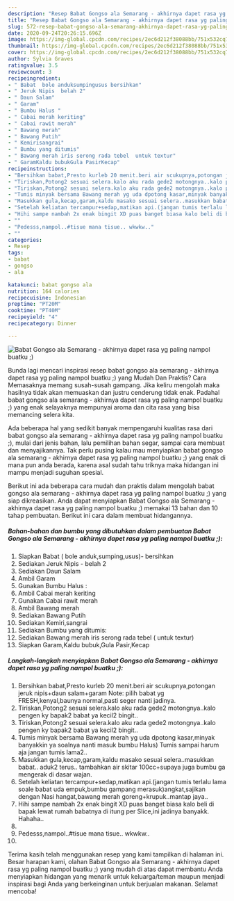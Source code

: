 ```yaml
---
description: "Resep Babat Gongso ala Semarang - akhirnya dapet rasa yg paling nampol buatku ;) | Resep Bumbu Babat Gongso ala Semarang - akhirnya dapet rasa yg paling nampol buatku ;) Yang Enak Dan Lezat"
title: "Resep Babat Gongso ala Semarang - akhirnya dapet rasa yg paling nampol buatku ;) | Resep Bumbu Babat Gongso ala Semarang - akhirnya dapet rasa yg paling nampol buatku ;) Yang Enak Dan Lezat"
slug: 572-resep-babat-gongso-ala-semarang-akhirnya-dapet-rasa-yg-paling-nampol-buatku-resep-bumbu-babat-gongso-ala-semarang-akhirnya-dapet-rasa-yg-paling-nampol-buatku-yang-enak-dan-lezat
date: 2020-09-24T20:26:15.696Z
image: https://img-global.cpcdn.com/recipes/2ec6d212f38088bb/751x532cq70/babat-gongso-ala-semarang-akhirnya-dapet-rasa-yg-paling-nampol-buatku-foto-resep-utama.jpg
thumbnail: https://img-global.cpcdn.com/recipes/2ec6d212f38088bb/751x532cq70/babat-gongso-ala-semarang-akhirnya-dapet-rasa-yg-paling-nampol-buatku-foto-resep-utama.jpg
cover: https://img-global.cpcdn.com/recipes/2ec6d212f38088bb/751x532cq70/babat-gongso-ala-semarang-akhirnya-dapet-rasa-yg-paling-nampol-buatku-foto-resep-utama.jpg
author: Sylvia Graves
ratingvalue: 3.5
reviewcount: 3
recipeingredient:
- " Babat  bole anduksumpingusus bersihkan"
- " Jeruk Nipis  belah 2"
- " Daun Salam"
- " Garam"
- " Bumbu Halus "
- " Cabai merah keriting"
- " Cabai rawit merah"
- " Bawang merah"
- " Bawang Putih"
- " Kemirisangrai"
- " Bumbu yang ditumis"
- " Bawang merah iris serong rada tebel  untuk textur"
- " GaramKaldu bubukGula PasirKecap"
recipeinstructions:
- "Bersihkan babat,Presto kurleb 20 menit.beri air scukupnya,potongan jeruk nipis+daun salam+garam Note: pilih babat yg FRESH,kenyal,baunya normal,pasti seger nanti jadinya."
- "Tiriskan,Potong2 sesuai selera.kalo aku rada gede2 motongnya..kalo pengen ky bapak2 babat ya kecil2 bingit.."
- "Tiriskan,Potong2 sesuai selera.kalo aku rada gede2 motongnya..kalo pengen ky bapak2 babat ya kecil2 bingit.."
- "Tumis minyak bersama Bawang merah yg uda dpotong kasar,minyak banyakkin ya soalnya nanti masuk bumbu Halus) Tumis sampai harum aja jangan tumis lama2.."
- "Masukkan gula,kecap,garam,kaldu masako sesuai selera..masukkan babat.. aduk2 terus.. tambahkan air skitar 100cc+supaya juga bumbu ga mengerak di dasar wajan."
- "Setelah keliatan tercampur+sedap,matikan api.(jangan tumis terlalu lama soale babat uda empuk,bumbu gampang merasuk)angkat,sajikan dengan Nasi hangat,bawang merah goreng+krupuk..mantap jaya.."
- "Hihi sampe nambah 2x enak bingit XD puas banget biasa kalo beli di bapak lewat rumah babatnya di itung per Slice,ini jadinya banyakk. Hahaha.."
- ""
- "Pedesss,nampol..#tisue mana tisue.. wkwkw.."
- ""
categories:
- Resep
tags:
- babat
- gongso
- ala

katakunci: babat gongso ala 
nutrition: 164 calories
recipecuisine: Indonesian
preptime: "PT20M"
cooktime: "PT40M"
recipeyield: "4"
recipecategory: Dinner

---
```



![Babat Gongso ala Semarang - akhirnya dapet rasa yg paling nampol buatku ;)](https://img-global.cpcdn.com/recipes/2ec6d212f38088bb/751x532cq70/babat-gongso-ala-semarang-akhirnya-dapet-rasa-yg-paling-nampol-buatku-foto-resep-utama.jpg)

Bunda lagi mencari inspirasi resep babat gongso ala semarang - akhirnya dapet rasa yg paling nampol buatku ;) yang Mudah Dan Praktis? Cara Memasaknya memang susah-susah gampang. Jika keliru mengolah maka hasilnya tidak akan memuaskan dan justru cenderung tidak enak. Padahal babat gongso ala semarang - akhirnya dapet rasa yg paling nampol buatku ;) yang enak selayaknya mempunyai aroma dan cita rasa yang bisa memancing selera kita.

Ada beberapa hal yang sedikit banyak mempengaruhi kualitas rasa dari babat gongso ala semarang - akhirnya dapet rasa yg paling nampol buatku ;), mulai dari jenis bahan, lalu pemilihan bahan segar, sampai cara membuat dan menyajikannya. Tak perlu pusing kalau mau menyiapkan babat gongso ala semarang - akhirnya dapet rasa yg paling nampol buatku ;) yang enak di mana pun anda berada, karena asal sudah tahu triknya maka hidangan ini mampu menjadi suguhan spesial.




Berikut ini ada beberapa cara mudah dan praktis dalam mengolah babat gongso ala semarang - akhirnya dapet rasa yg paling nampol buatku ;) yang siap dikreasikan. Anda dapat menyiapkan Babat Gongso ala Semarang - akhirnya dapet rasa yg paling nampol buatku ;) memakai 13 bahan dan 10 tahap pembuatan. Berikut ini cara dalam membuat hidangannya.

<!--inarticleads1-->

##### Bahan-bahan dan bumbu yang dibutuhkan dalam pembuatan Babat Gongso ala Semarang - akhirnya dapet rasa yg paling nampol buatku ;):

1. Siapkan  Babat ( bole anduk,sumping,usus)- bersihkan
1. Sediakan  Jeruk Nipis - belah 2
1. Sediakan  Daun Salam
1. Ambil  Garam
1. Gunakan  Bumbu Halus :
1. Ambil  Cabai merah keriting
1. Gunakan  Cabai rawit merah
1. Ambil  Bawang merah
1. Sediakan  Bawang Putih
1. Sediakan  Kemiri,sangrai
1. Sediakan  Bumbu yang ditumis:
1. Sediakan  Bawang merah iris serong rada tebel ( untuk textur)
1. Siapkan  Garam,Kaldu bubuk,Gula Pasir,Kecap




<!--inarticleads2-->

##### Langkah-langkah menyiapkan Babat Gongso ala Semarang - akhirnya dapet rasa yg paling nampol buatku ;):

1. Bersihkan babat,Presto kurleb 20 menit.beri air scukupnya,potongan jeruk nipis+daun salam+garam Note: pilih babat yg FRESH,kenyal,baunya normal,pasti seger nanti jadinya.
1. Tiriskan,Potong2 sesuai selera.kalo aku rada gede2 motongnya..kalo pengen ky bapak2 babat ya kecil2 bingit..
1. Tiriskan,Potong2 sesuai selera.kalo aku rada gede2 motongnya..kalo pengen ky bapak2 babat ya kecil2 bingit..
1. Tumis minyak bersama Bawang merah yg uda dpotong kasar,minyak banyakkin ya soalnya nanti masuk bumbu Halus) Tumis sampai harum aja jangan tumis lama2..
1. Masukkan gula,kecap,garam,kaldu masako sesuai selera..masukkan babat.. aduk2 terus.. tambahkan air skitar 100cc+supaya juga bumbu ga mengerak di dasar wajan.
1. Setelah keliatan tercampur+sedap,matikan api.(jangan tumis terlalu lama soale babat uda empuk,bumbu gampang merasuk)angkat,sajikan dengan Nasi hangat,bawang merah goreng+krupuk..mantap jaya..
1. Hihi sampe nambah 2x enak bingit XD puas banget biasa kalo beli di bapak lewat rumah babatnya di itung per Slice,ini jadinya banyakk. Hahaha..
1. 
1. Pedesss,nampol..#tisue mana tisue.. wkwkw..
1. 




Terima kasih telah menggunakan resep yang kami tampilkan di halaman ini. Besar harapan kami, olahan Babat Gongso ala Semarang - akhirnya dapet rasa yg paling nampol buatku ;) yang mudah di atas dapat membantu Anda menyiapkan hidangan yang menarik untuk keluarga/teman maupun menjadi inspirasi bagi Anda yang berkeinginan untuk berjualan makanan. Selamat mencoba!
